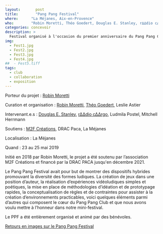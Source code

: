 ```yaml
---
layout:		  post
title:  	  "Pang Pang Festival"
where:      "La Méjanes, Aix-en-Provence"
who:        "Robin Moretti, Théo Goedert, Douglas E. Stanley, r∆∆dio c∆∆rgo"
categories: concevoir
description: >
  Festival organisé à l'occasion du premier anniversaire du Pang Pang Club proposant des stands de jeux, des performances et des ateliers de création.
img:
  - Fest1.jpg
  - Fest2.jpg
  - Fest3.jpg
  - Fest4.jpg
##  - Fest5.tiff
tags:
  - club
  - collaboration
  - exposition
---
```


Porteur du projet :  [Robin Moretti](http://robinmoretti.eu)

Curation et organisation : [Robin Moretti](http://robinmoretti.eu), [Théo Goedert](http://shimsham.co), Leslie Astier

Intervenant.e.s : [Douglas E. Stanley](https://abstractmachine.net/), [r∆∆dio c∆∆rgo](https://www.raadiocaargo.com/), Ludmila Postel, Mitchell Herrmann

Soutiens : [M2F Créations](https://www.cnap.fr/lab-gamerz-0), DRAC Paca, La Méjanes

Localisation : La Méjanes

Quand : 23 au 25 mai 2019

Initié en 2018 par Robin Moretti, le projet a été soutenu par l’association M2F Créations et financé par la DRAC PACA jusqu'en décembre 2021.

Le Pang Pang Festival avait pour but de montrer des dispositifs hybrides promouvant la diversité des formes ludiques. La création de jeux dans une position d’auteur, la réalisation d’expériences vidéoludiques simples et poétiques, la mise en place de méthodologies d’idéation et de prototypage rapides, la conceptualisation de règles et de contraintes pour assister à la création d’environnements practicables, voici quelques éléments parmi d’autres qui composent le cœur du Pang Pang Club et que nous avons voulu mettre à l’honneur dans notre mini-festival.

Le PPF a été entièrement organisé et animé par des bénévoles.

[Retours en images sur le Pang Pang Festival](https://www.pangpangclub.com/articles/pang-pang-fest-1)

